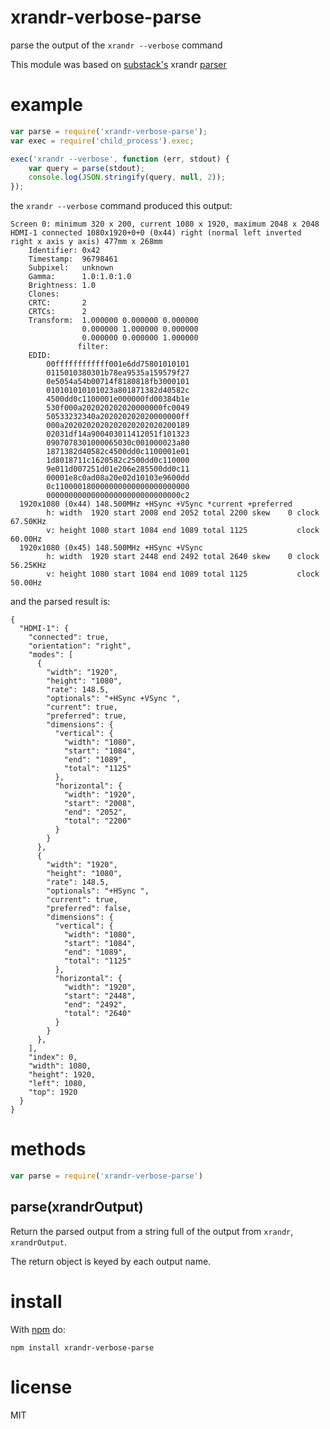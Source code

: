 # xrandr-verbose-parse

parse the output of the `xrandr --verbose` command

This module was based on [substack's](https://github.com/substack) xrandr [parser](https://github.com/substack/xrandr-parse)

# example

``` js
var parse = require('xrandr-verbose-parse');
var exec = require('child_process').exec;

exec('xrandr --verbose', function (err, stdout) {
    var query = parse(stdout);
    console.log(JSON.stringify(query, null, 2));
});
```

the `xrandr --verbose` command produced this output:

```
Screen 0: minimum 320 x 200, current 1080 x 1920, maximum 2048 x 2048
HDMI-1 connected 1080x1920+0+0 (0x44) right (normal left inverted right x axis y axis) 477mm x 268mm
	Identifier: 0x42
	Timestamp:  96798461
	Subpixel:   unknown
	Gamma:      1.0:1.0:1.0
	Brightness: 1.0
	Clones:    
	CRTC:       2
	CRTCs:      2
	Transform:  1.000000 0.000000 0.000000
	            0.000000 1.000000 0.000000
	            0.000000 0.000000 1.000000
	           filter: 
	EDID: 
		00ffffffffffff001e6dd75801010101
		0115010380301b78ea9535a159579f27
		0e5054a54b00714f8180818fb3000101
		010101010101023a801871382d40582c
		4500dd0c1100001e000000fd00384b1e
		530f000a202020202020000000fc0049
		50533232340a202020202020000000ff
		000a2020202020202020202020200189
		02031df14a900403011412051f101323
		0907078301000065030c001000023a80
		1871382d40582c4500dd0c1100001e01
		1d8018711c1620582c2500dd0c110000
		9e011d007251d01e206e285500dd0c11
		00001e8c0ad08a20e02d10103e9600dd
		0c110000180000000000000000000000
		000000000000000000000000000000c2
  1920x1080 (0x44) 148.500MHz +HSync +VSync *current +preferred
        h: width  1920 start 2008 end 2052 total 2200 skew    0 clock  67.50KHz
        v: height 1080 start 1084 end 1089 total 1125           clock  60.00Hz
  1920x1080 (0x45) 148.500MHz +HSync +VSync
        h: width  1920 start 2448 end 2492 total 2640 skew    0 clock  56.25KHz
        v: height 1080 start 1084 end 1089 total 1125           clock  50.00Hz
```

and the parsed result is:

```
{
  "HDMI-1": {
    "connected": true,
    "orientation": "right",
    "modes": [
      {
        "width": "1920",
        "height": "1080",
        "rate": 148.5,
        "optionals": "+HSync +VSync ",
        "current": true,
        "preferred": true,
        "dimensions": {
          "vertical": {
            "width": "1080",
            "start": "1084",
            "end": "1089",
            "total": "1125"
          },
          "horizontal": {
            "width": "1920",
            "start": "2008",
            "end": "2052",
            "total": "2200"
          }
        }
      },
      {
        "width": "1920",
        "height": "1080",
        "rate": 148.5,
        "optionals": "+HSync ",
        "current": true,
        "preferred": false,
        "dimensions": {
          "vertical": {
            "width": "1080",
            "start": "1084",
            "end": "1089",
            "total": "1125"
          },
          "horizontal": {
            "width": "1920",
            "start": "2448",
            "end": "2492",
            "total": "2640"
          }
        }
      },
    ],
    "index": 0,
    "width": 1080,
    "height": 1920,
    "left": 1080,
    "top": 1920
  }
}

```

# methods

``` js
var parse = require('xrandr-verbose-parse')
```

## parse(xrandrOutput)

Return the parsed output from a string full of the output from `xrandr`,
`xrandrOutput`.

The return object is keyed by each output name.

# install

With [npm](https://npmjs.org) do:

```
npm install xrandr-verbose-parse
```

# license

MIT
